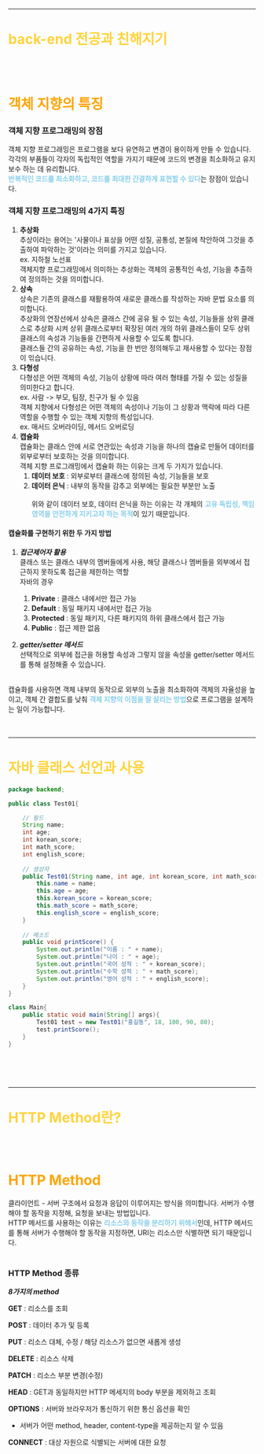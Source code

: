 ________
# <span style = "color:#ffd33d">back-end 전공과 친해지기</span>

<br><br>

# <span style = "color:orange">객체 지향의 특징</span>

### 객체 지향 프로그래밍의 장점
 객체 지향 프로그래밍은 프로그램을 보다 유연하고 변경이 용이하게 만들 수 있습니다. 각각의 부품들이 각자의 독립적인 역할을 가지기 때문에 코드의 변경을 최소화하고 유지보수 하는 데 유리합니다.<br>
<span style = "color:skyblue">**반복적인 코드를 최소화하고, 코드를 최대한 간결하게 표현할 수 있다**</span>는 장점이 있습니다.<br>

### 객체 지향 프로그래밍의 4가지 특징
1. **추상화**<br>
 추상이라는 용어는 '사물이나 표상을 어떤 성질, 공통성, 본질에 착안하여 그것을 추출하여 파악하는 것'이라는 의미를 가지고 있습니다.<br>
 ex. 지하철 노선표<br>
 객체지향 프로그래밍에서 의미하는 추상화는 객체의 공통적인 속성, 기능을 추출하여 정의하는 것을 의미합니다.<br>
2. **상속**<br>
 상속은 기존의 클래스를 재활용하여 새로운 클래스를 작성하는 자바 문법 요소를 의미합니다.<br>
 추상화의 연장선에서 상속은 클래스 간에 공유 될 수 있는 속성, 기능들을 상위 클래스로 추상화 시켜 상위 클래스로부터 확장된 여러 개의 하위 클래스들이 모두 상위 클래스의 속성과 기능들을 간편하게 사용할 수 있도록 합니다.<br>
 클래스들 간의 공유하는 속성, 기능을 한 번만 정의해두고 재사용할 수 있다는 장점이 읶습니다.
3. **다형성**<br>
 다형성은 어떤 객체의 속성, 기능이 상황에 따라 여러 형태를 가질 수 있는 성질을 의미한다고 합니다.<br>
 ex. 사람 -> 부모, 팀장, 친구가 될 수 있음<br>
 객체 지향에서 다형성은 어떤 객체의 속성이나 기능이 그 상황과 맥락에 따라 다른 역할을 수행할 수 있는 객체 지향의 특성입니다.<br>
ex. 매서드 오버라이딩, 메서드 오버로딩<br>
4. **캡슐화**<br>
 캡슐화는 클래스 안에 서로 연관있는 속성과 기능을 하나의 캡슐로 만들어 데이터를 외부로부터 보호하는 것을 의미합니다.<br>
 객체 지향 프로그래밍에서 캡슐화 하는 이유는 크게 두 가지가 있습니다.<br>
   1. **데이터 보호** : 외부로부터 클래스에 정의된 속성, 기능들을 보호<br>
   2. **데이터 은닉** : 내부의 동작을 감추고 외부에는 필요한 부분만 노출
<br><br>
 위와 같이 데이터 보호, 데이터 은닉을 하는 이유는 각 개체의 <span style = "color:skyblue">**고유 독립성, 책임 영역을 안전하게 지키고자 하는 목적**</span>이 있기 때문입니다.<br>

#### 캡슐화를 구현하기 위한 두 가지 방법
1. ***접근제어자 활용***<br>
 클래스 또는 클래스 내부의 멤버들에게 사용, 해당 클래스나 멤버들을 외부에서 접근하지 못하도록 접근을 제한하는 역할<br>
 자바의 경우
    1. **Private** : 클래스 내에서만 접근 가능
    2. **Default** : 동일 패키지 내에서만 접근 가능
    3. **Protected** : 동일 패키지, 다른 패키지의 하위 클래스에서 접근 가능
    4. **Public** : 접근 제한 없음<br>

1. ***getter/setter 메서드***<br>
 선택적으로 외부에 접근을 허용할 속성과 그렇지 않을 속성을 getter/setter 메서드를 통해 설정해줄 수 있습니다.
<br><br>

캡슐화를 사용하면 객체 내부의 동작으로 외부의 노출을 최소화하여 객체의 자율성을 높이고, 객체 간 결합도를 낮춰 <span style = "color:skyblue">**객체 지향의 이점을 잘 살리는 방법**</span>으로 프로그램을 설계하는 일이 가능합니다.<br><br><br>
________
# <span style = "color:#ffd33d">자바 클래스 선언과 사용 </span>

```java
package backend;

public class Test01{

    // 필드
    String name;
    int age;
    int korean_score;
    int math_score;
    int english_score;
    
    // 생성자
    public Test01(String name, int age, int korean_score, int math_score, int english_score){
        this.name = name;
        this.age = age;
        this.korean_score = korean_score;
        this.math_score = math_score;
        this.english_score = english_score;
    }
    
    // 메소드
    public void printScore() {
        System.out.println("이름 : " + name);
        System.out.println("나이 : " + age);
        System.out.println("국어 성적 : " + korean_score);
        System.out.println("수학 성적 : " + math_score);
        System.out.println("영어 성적 : " + english_score);
    }
}

class Main{
    public static void main(String[] args){
        Test01 test = new Test01("홍길동", 18, 100, 90, 80);
        test.printScore();
    }
}
```

<br><br><br>


________
# <span style = "color:#ffd33d">HTTP Method란?</span>
<br><br>

# <span style = "color:orange">HTTP Method</span>
 클라이언트 - 서버 구조에서 요청과 응답이 이루어지는 방식을 의미합니다.
 서버가 수행해야 할 동작을 지정해, 요청을 보내는 방법입니다.<br>
 HTTP 메서드를 사용하는 이유는 <span style = "color:skyblue">**리소스와 동작을 분리하기 위해서**</span>인데, HTTP 메서드를 통해 서버가 수행해야 할 동작을 지정하면, URI는 리소스만 식별하면 되기 때문입니다.<br><br>

### HTTP Method 종류
***8가지의 method***<br>

 **GET** : 리소스를 조회<br>
 
 **POST** : 데이터 추가 및 등록<br>
 
 **PUT** : 리소스 대체, 수정 / 해당 리소스가 없으면 새롭게 생성<br>
 
 **DELETE** : 리소스 삭제<br>
 
 **PATCH** : 리소스 부분 변경(수정)<br>

 **HEAD** : GET과 동일하지만 HTTP 메세지의 body 부분을 제외하고 조회<br>

 **OPTIONS** : 서버와 브라우저가 통신하기 위한 통신 옵션을 확인
 - 서버가 어떤 method, header, content-type을 제공하는지 알 수 있음<br>
 
 **CONNECT** : 대상 자원으로 식별되는 서버에 대한 요청<br>